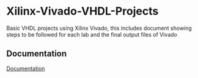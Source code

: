 # Xilinx-Vivado-VHDL-Projects
Basic VHDL projects using Xilinx Vivado, this includes document showing steps to be followed for each lab and the final output files of Vivado
## Documentation
[Documentation](https://github.com/r-yd/Xilinx-Vivado-VHDL-Projects/blob/main/Lab%20file.pdf)
